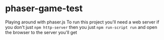 # phaser-game-test
Playing around with phaser.js
To run this project you'll need a web server
if you don't just `npm http-server`
then you just `npm run-script run` and open the browser to
the server you'll get

